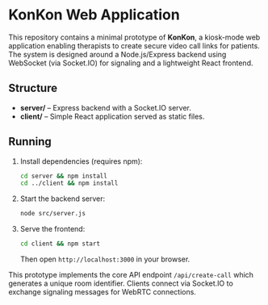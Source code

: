 # KonKon Web Application

This repository contains a minimal prototype of **KonKon**, a kiosk-mode web application enabling therapists to create secure video call links for patients. The system is designed around a Node.js/Express backend using WebSocket (via Socket.IO) for signaling and a lightweight React frontend.

## Structure

- **server/** – Express backend with a Socket.IO server.
- **client/** – Simple React application served as static files.

## Running

1. Install dependencies (requires npm):
   ```bash
   cd server && npm install
   cd ../client && npm install
   ```
2. Start the backend server:
   ```bash
   node src/server.js
   ```
3. Serve the frontend:
   ```bash
   cd client && npm start
   ```
   Then open `http://localhost:3000` in your browser.

This prototype implements the core API endpoint `/api/create-call` which generates a unique room identifier. Clients connect via Socket.IO to exchange signaling messages for WebRTC connections.
